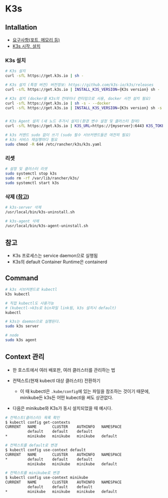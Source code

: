 # K3s

## Intallation

- [요구사항(포트, 메모리 등)](https://docs.k3s.io/installation/requirements)
- [K3s 시작, 설치](https://docs.k3s.io/quick-start)

### K3s 설치

```sh
# K3s 설치
curl -sfL https://get.k3s.io | sh -

# K3s 설치 (특정 버전) 버전정보: https://github.com/k3s-io/k3s/releases
curl -sfL https://get.k3s.io | INSTALL_K3S_VERSION={K3s version} sh -

# K3s 설치 (docker를 K3s의 컨테이너 런타임으로 사용, docker 사전 설치 필요)
curl -sfL https://get.k3s.io | sh -s - --docker
curl -sfL https://get.k3s.io | INSTALL_K3S_VERSION={K3s version} sh -s - --docker


# K3s Agent 설치 (새 노드 추가시 설치)(환경 변수 설정 및 클러스터 참여)
curl -sfL https://get.k3s.io | K3S_URL=https://{myserver}:6443 K3S_TOKEN={mynodetoken} sh -

# k3s 커맨드 sudo 없이 쓰기 (sudo 필수 서브커맨드들은 여전히 필요)
# k3s 서비스 재실행마다 필요
sudo chmod -R 644 /etc/rancher/k3s/k3s.yaml
```

### 리셋

```sh
# 설정 및 클러스터 리셋
sudo systemctl stop k3s
sudo rm -rf /var/lib/rancher/k3s/
sudo systemctl start k3s
```

### 삭제 ([참고](https://docs.k3s.io/installation/uninstall))

```sh
# k3s-server 삭제
/usr/local/bin/k3s-uninstall.sh

# k3s-agent 삭제
/usr/local/bin/k3s-agent-uninstall.sh
```

## 참고

- K3s 프로세스는 service daemon으로 실행됨
- K3s의 default Container Runtime은 containerd

## Command

```sh
# k3s 서브커맨드로 kubectl
k3s kubectl

# 직접 kubectl도 사용가능
# (kubectl->k3s로 bin파일 link됨, k3s 설치시 default)
kubectl
```

```sh
# k3s는 daemon으로 실행된다.
sudo k3s server

# node
sudo k3s agent
```

## Context 관리

- 한 호스트에서 여러 배포판, 여러 클러스터를 관리하는 법
- 컨텍스트(현재 kubectl 대상 클러스터) 전환하기
  - 이 때 kubectl은 `.kube/config`에 있는 파일을 참조하는 것이기 때문에, minikube든 k3s든 어떤 kubectl을 써도 상관없다.

- 다음은 minikube와 K3s가 동시 설치되었을 때 예시다.

```sh
# 컨텍스트(클러스터) 목록 확인
$ kubectl config get-contexts
CURRENT   NAME       CLUSTER    AUTHINFO   NAMESPACE
          default    default    default
*         minikube   minikube   minikube   default
```

```sh
# 컨텍스트를 default로 변경
$ kubectl config use-context default
CURRENT   NAME       CLUSTER    AUTHINFO   NAMESPACE
*         default    default    default
          minikube   minikube   minikube   default
```

```sh
# 컨텍스트를 minikube로 변경
$ kubectl config use-context minikube
CURRENT   NAME       CLUSTER    AUTHINFO   NAMESPACE
          default    default    default
*         minikube   minikube   minikube   default
```